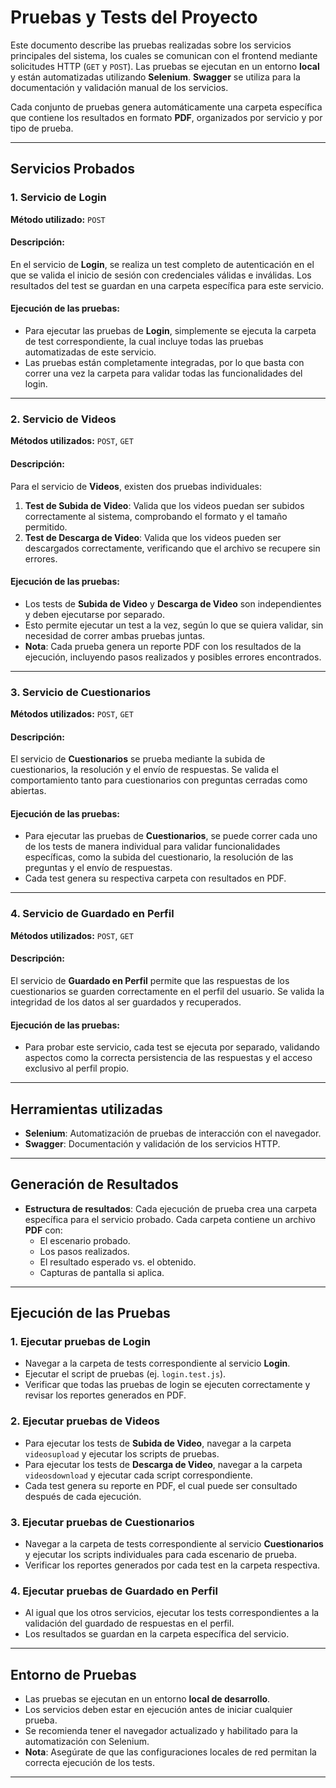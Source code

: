 # Pruebas y Tests del Proyecto

Este documento describe las pruebas realizadas sobre los servicios principales del sistema, los cuales se comunican con el frontend mediante solicitudes HTTP (`GET` y `POST`). Las pruebas se ejecutan en un entorno **local** y están automatizadas utilizando **Selenium**. **Swagger** se utiliza para la documentación y validación manual de los servicios.

Cada conjunto de pruebas genera automáticamente una carpeta específica que contiene los resultados en formato **PDF**, organizados por servicio y por tipo de prueba.

---

## Servicios Probados

### 1. Servicio de Login

**Método utilizado:** `POST`

#### Descripción:
En el servicio de **Login**, se realiza un test completo de autenticación en el que se valida el inicio de sesión con credenciales válidas e inválidas. Los resultados del test se guardan en una carpeta específica para este servicio.

#### Ejecución de las pruebas:
- Para ejecutar las pruebas de **Login**, simplemente se ejecuta la carpeta de test correspondiente, la cual incluye todas las pruebas automatizadas de este servicio.
- Las pruebas están completamente integradas, por lo que basta con correr una vez la carpeta para validar todas las funcionalidades del login.

---

### 2. Servicio de Videos

**Métodos utilizados:** `POST`, `GET`

#### Descripción:
Para el servicio de **Videos**, existen dos pruebas individuales:
1. **Test de Subida de Video**: Valida que los videos puedan ser subidos correctamente al sistema, comprobando el formato y el tamaño permitido.
2. **Test de Descarga de Video**: Valida que los videos pueden ser descargados correctamente, verificando que el archivo se recupere sin errores.

#### Ejecución de las pruebas:
- Los tests de **Subida de Video** y **Descarga de Video** son independientes y deben ejecutarse por separado.
- Esto permite ejecutar un test a la vez, según lo que se quiera validar, sin necesidad de correr ambas pruebas juntas.
- **Nota**: Cada prueba genera un reporte PDF con los resultados de la ejecución, incluyendo pasos realizados y posibles errores encontrados.

---

### 3. Servicio de Cuestionarios

**Métodos utilizados:** `POST`, `GET`

#### Descripción:
El servicio de **Cuestionarios** se prueba mediante la subida de cuestionarios, la resolución y el envío de respuestas. Se valida el comportamiento tanto para cuestionarios con preguntas cerradas como abiertas.

#### Ejecución de las pruebas:
- Para ejecutar las pruebas de **Cuestionarios**, se puede correr cada uno de los tests de manera individual para validar funcionalidades específicas, como la subida del cuestionario, la resolución de las preguntas y el envío de respuestas.
- Cada test genera su respectiva carpeta con resultados en PDF.

---

### 4. Servicio de Guardado en Perfil

**Métodos utilizados:** `POST`, `GET`

#### Descripción:
El servicio de **Guardado en Perfil** permite que las respuestas de los cuestionarios se guarden correctamente en el perfil del usuario. Se valida la integridad de los datos al ser guardados y recuperados.

#### Ejecución de las pruebas:
- Para probar este servicio, cada test se ejecuta por separado, validando aspectos como la correcta persistencia de las respuestas y el acceso exclusivo al perfil propio.

---

## Herramientas utilizadas

- **Selenium**: Automatización de pruebas de interacción con el navegador.
- **Swagger**: Documentación y validación de los servicios HTTP.

---

## Generación de Resultados

- **Estructura de resultados**: Cada ejecución de prueba crea una carpeta específica para el servicio probado. Cada carpeta contiene un archivo **PDF** con:
  - El escenario probado.
  - Los pasos realizados.
  - El resultado esperado vs. el obtenido.
  - Capturas de pantalla si aplica.
  
---

## Ejecución de las Pruebas

### 1. Ejecutar pruebas de Login
- Navegar a la carpeta de tests correspondiente al servicio **Login**.
- Ejecutar el script de pruebas (ej. `login.test.js`).
- Verificar que todas las pruebas de login se ejecuten correctamente y revisar los reportes generados en PDF.

### 2. Ejecutar pruebas de Videos
- Para ejecutar los tests de **Subida de Video**, navegar a la carpeta `videosupload` y ejecutar los scripts de pruebas.
- Para ejecutar los tests de **Descarga de Video**, navegar a la carpeta `videosdownload` y ejecutar cada script correspondiente.
- Cada test genera su reporte en PDF, el cual puede ser consultado después de cada ejecución.

### 3. Ejecutar pruebas de Cuestionarios
- Navegar a la carpeta de tests correspondiente al servicio **Cuestionarios** y ejecutar los scripts individuales para cada escenario de prueba.
- Verificar los reportes generados por cada test en la carpeta respectiva.

### 4. Ejecutar pruebas de Guardado en Perfil
- Al igual que los otros servicios, ejecutar los tests correspondientes a la validación del guardado de respuestas en el perfil.
- Los resultados se guardan en la carpeta específica del servicio.

---

## Entorno de Pruebas

- Las pruebas se ejecutan en un entorno **local de desarrollo**.
- Los servicios deben estar en ejecución antes de iniciar cualquier prueba.
- Se recomienda tener el navegador actualizado y habilitado para la automatización con Selenium.
- **Nota**: Asegúrate de que las configuraciones locales de red permitan la correcta ejecución de los tests.

---

